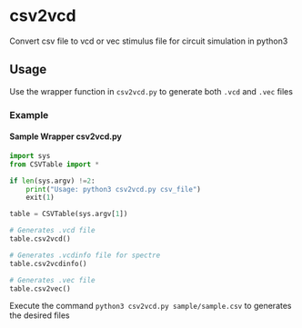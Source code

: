 # csv2vcd
Convert csv file to vcd or vec stimulus file for circuit simulation in python3

## Usage
Use the wrapper function in `csv2vcd.py` to generate both `.vcd` and `.vec` files

### Example
#### Sample Wrapper csv2vcd.py
```python
import sys
from CSVTable import *

if len(sys.argv) !=2:
    print("Usage: python3 csv2vcd.py csv_file")
    exit(1)

table = CSVTable(sys.argv[1])

# Generates .vcd file
table.csv2vcd()

# Generates .vcdinfo file for spectre
table.csv2vcdinfo()

# Generates .vec file
table.csv2vec()
```
Execute the command `python3 csv2vcd.py sample/sample.csv` to generates the desired files
